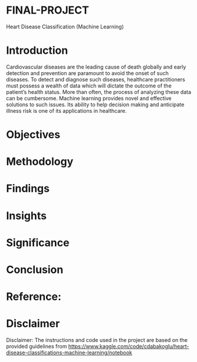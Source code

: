 # FINAL-PROJECT
Heart Disease Classification (Machine Learning)
# Introduction
Cardiovascular diseases are the leading cause of death globally and early detection and prevention are paramount to avoid the onset of such diseases.  To detect and diagnose such diseases, healthcare practitioners must possess a wealth of data which will dictate the outcome of the patient’s health status. More than often, the process of analyzing these data can be cumbersome. Machine learning provides novel and effective solutions to such issues. Its ability to help decision making and anticipate illness risk is one of its applications in healthcare.
# Objectives
# Methodology
# Findings
# Insights
# Significance
# Conclusion
# Reference: 
# Disclaimer
Disclaimer: The instructions and code used in the project are based on the provided guidelines from https://www.kaggle.com/code/cdabakoglu/heart-disease-classifications-machine-learning/notebook

